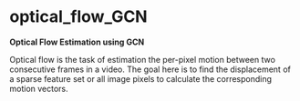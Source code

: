 # optical_flow_GCN
**Optical Flow Estimation using GCN**

Optical flow is the task of estimation the per-pixel motion between two consecutive frames
in a video. The goal here is to find the displacement of a sparse feature set or all image
pixels to calculate the corresponding motion vectors.
